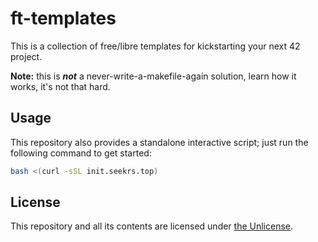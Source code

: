 # ft-templates

This is a collection of free/libre templates for kickstarting your next 42 project.

**Note:** this is ***not*** a never-write-a-makefile-again solution, learn how it works, it's not that hard.

## Usage

<!-- These templates can be used via [ft-cli](https://github.com/seekrs/ft-cli), using the `ft init` command. -->

This repository also provides a standalone interactive script; just run the following command to get started:

```sh
bash <(curl -sSL init.seekrs.top)
```

<!-- Some experimental/highly-specific/broken templates aren't displayed by default, you can see them by running: -->
<!---->
<!-- ```sh -->
<!-- FTT_SHOW_ALL=1 bash <(curl -sSL init.seekrs.top) -->
<!-- ``` -->

## License

This repository and all its contents are licensed under [the Unlicense](./LICENSE).
